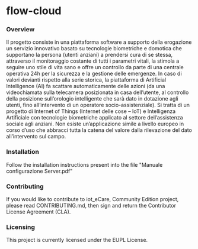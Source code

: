 flow-cloud
==========

### Overview

Il progetto consiste in una piattaforma software a supporto della erogazione un servizio innovativo basato su tecnologie biometriche e domotica che supportano la persona (utenti anziani) a prendersi cura di se stessa, attraverso il monitoraggio costante di tutti i parametri vitali, la stimola a seguire uno stile di vita sano e offre un controllo da parte di una centrale operativa 24h per la sicurezza e la gestione delle emergenze. In caso di valori devianti rispetto alla serie storica, la piattaforma di Artificial Intelligence (AI) fa scattare automaticamente delle azioni (da una videochiamata sulla telecamera posizionata in casa dell’utente, al controllo della posizione sull’orologio intelligente che sarà dato in dotazione agli utenti, fino all’intervento di un operatore socio-assistenziale). Si tratta di un progetto di Internet of Things (Internet delle cose – IoT) e Intelligenza Artificiale con tecnologie biometriche applicato al settore dell’assistenza sociale agli anziani. Non esiste un’applicazione simile a livello europeo in corso d’uso che abbracci tutta la catena del valore dalla rilevazione del dato all’intervento sul campo.

### Installation
Follow the installation instructions present into the file "Manuale configurazione Server.pdf"

### Contributing

If you would like to contribute to iot_eCare, Community Edition project, please read CONTRIBUTING.md, then sign and return the Contributor License Agreement (CLA).

### Licensing

This project is currently licensed under the EUPL License.

